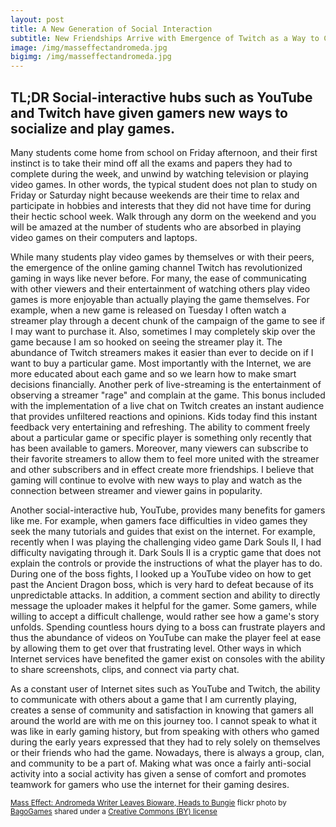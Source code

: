 ```yaml
---
layout: post
title: A New Generation of Social Interaction
subtitle: New Friendships Arrive with Emergence of Twitch as a Way to Chat and Interact with Streamers and Viewers
image: /img/masseffectandromeda.jpg
bigimg: /img/masseffectandromeda.jpg
---
```

## TL;DR Social-interactive hubs such as YouTube and Twitch have given gamers new ways to socialize and play games.

Many students come home from school on Friday afternoon, and their first instinct is to take their mind off all the exams and papers they had to complete during the week, and unwind by watching television or playing video games. In other words, the typical student does not plan to study on Friday or Saturday night because weekends are their time to relax and participate in hobbies and interests that they did not have time for during their hectic school week. Walk through any dorm on the weekend and you will be amazed at the number of students who are absorbed in playing video games on their computers and laptops.

While many students play video games by themselves or with their peers, the emergence of the online gaming channel Twitch has revolutionized gaming in ways like never before. For many, the ease of communicating with other viewers and their entertainment of watching others play video games is more enjoyable than actually playing the game themselves. For example, when a new game is released on Tuesday I often watch a streamer play through a decent chunk of the campaign of the game to see if I may want to purchase it. Also, sometimes I may completely skip over the game because I am so hooked on seeing the streamer play it. The abundance of Twitch streamers makes it easier than ever to decide on if I want to buy a particular game. Most importantly with the Internet, we are more educated about each game and so we learn how to make smart decisions financially. Another perk of live-streaming is the entertainment of observing a streamer "rage" and complain at the game. This bonus included with the implementation of a live chat on Twitch creates an instant audience that provides unfiltered reactions and opinions. Kids today find this instant feedback very entertaining and refreshing. The ability to comment freely about a particular game or specific player is something only recently that has been available to gamers. Moreover, many viewers can subscribe to their favorite streamers to allow them to feel more united with the streamer and other subscribers and in effect create more friendships. I believe that gaming will continue to evolve with new ways to play and watch as the connection between streamer and viewer gains in popularity.

Another social-interactive hub, YouTube, provides many benefits for gamers like me. For example, when gamers face difficulties in video games they seek the many tutorials and guides that exist on the internet. For example, recently when I was playing the challenging video game Dark Souls II, I had difficulty navigating through it. Dark Souls II is a cryptic game that does not explain the controls or provide the instructions of what the player has to do. During one of the boss fights, I looked up a YouTube video on how to get past the Ancient Dragon boss, which is very hard to defeat because of its unpredictable attacks. In addition, a comment section and ability to directly message the uploader makes it helpful for the gamer. Some gamers, while willing to accept a difficult challenge, would rather see how a game's story unfolds. Spending countless hours dying to a boss can frustrate players and thus the abundance of videos on YouTube can make the player feel at ease by allowing them to get over that frustrating level. Other ways in which Internet services have benefited the gamer exist on consoles with the ability to share screenshots, clips, and connect via party chat.


As a constant user of Internet sites such as YouTube and Twitch, the ability to communicate with others about a game that I am currently playing, creates a sense of community and satisfaction in knowing that gamers all around the world are with me on this journey too. I cannot speak to what it was like in early gaming history, but from speaking with others who gamed during the early years expressed that they had to rely solely on themselves or their friends who had the game. Nowadays, there is always a group, clan, and community to be a part of. Making what was once a fairly anti-social activity into a social activity has given a sense of comfort and promotes teamwork for gamers who use the internet for their gaming desires.




<small> <a title="Mass Effect: Andromeda Writer Leaves Bioware, Heads to Bungie" href="https://flickr.com/photos/bagogames/24703752579">Mass Effect: Andromeda Writer Leaves Bioware, Heads to Bungie</a> flickr photo by <a href="https://flickr.com/people/bagogames">BagoGames</a> shared under a <a href="https://creativecommons.org/licenses/by/2.0/">Creative Commons (BY) license</a> </small>
